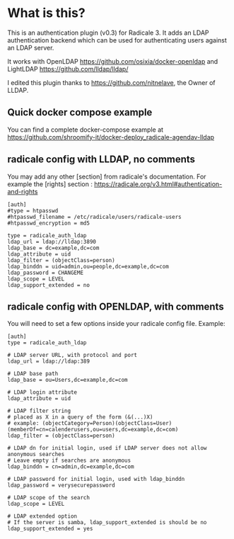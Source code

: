 # What is this?
This is an authentication plugin (v0.3) for Radicale 3. It adds an LDAP authentication backend which can be used for authenticating users against an LDAP server.

It works with OpenLDAP https://github.com/osixia/docker-openldap and LightLDAP https://github.com/lldap/lldap/

I edited this plugin thanks to https://github.com/nitnelave, the Owner of LLDAP.

## Quick docker compose example
You can find a complete docker-compose example at https://github.com/shroomify-it/docker-deploy_radicale-agendav-lldap

## radicale config with LLDAP, no comments
You may add any other [section] from radicale's documentation.
For example the [rights] section : https://radicale.org/v3.html#authentication-and-rights

```
[auth]
#type = htpasswd
#htpasswd_filename = /etc/radicale/users/radicale-users
#htpasswd_encryption = md5

type = radicale_auth_ldap
ldap_url = ldap://lldap:3890  
ldap_base = dc=example,dc=com
ldap_attribute = uid
ldap_filter = (objectClass=person)
ldap_binddn = uid=admin,ou=people,dc=example,dc=com
ldap_password = CHANGEME
ldap_scope = LEVEL
ldap_support_extended = no
```


## radicale config with OPENLDAP, with comments
You will need to set a few options inside your radicale config file. Example:

```
[auth]
type = radicale_auth_ldap

# LDAP server URL, with protocol and port
ldap_url = ldap://ldap:389

# LDAP base path
ldap_base = ou=Users,dc=example,dc=com

# LDAP login attribute
ldap_attribute = uid

# LDAP filter string
# placed as X in a query of the form (&(...)X)
# example: (objectCategory=Person)(objectClass=User)(memberOf=cn=calenderusers,ou=users,dc=example,dc=com)
ldap_filter = (objectClass=person)

# LDAP dn for initial login, used if LDAP server does not allow anonymous searches
# Leave empty if searches are anonymous
ldap_binddn = cn=admin,dc=example,dc=com

# LDAP password for initial login, used with ldap_binddn
ldap_password = verysecurepassword

# LDAP scope of the search
ldap_scope = LEVEL

# LDAP extended option
# If the server is samba, ldap_support_extended is should be no
ldap_support_extended = yes
```
